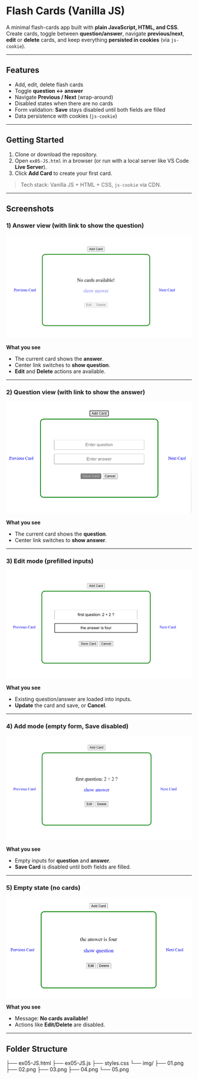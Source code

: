 # Flash Cards (Vanilla JS)

A minimal flash-cards app built with **plain JavaScript, HTML, and CSS**.  
Create cards, toggle between **question/answer**, navigate **previous/next**, **edit** or **delete** cards, and keep everything **persisted in cookies** (via `js-cookie`).

---

## Features
- Add, edit, delete flash cards
- Toggle **question ↔ answer**
- Navigate **Previous / Next** (wrap-around)
- Disabled states when there are no cards
- Form validation: **Save** stays disabled until both fields are filled
- Data persistence with cookies (`js-cookie`)

---

## Getting Started
1. Clone or download the repository.
2. Open `ex05-JS.html` in a browser (or run with a local server like VS Code **Live Server**).
3. Click **Add Card** to create your first card.

> Tech stack: Vanilla JS + HTML + CSS, `js-cookie` via CDN.

---

## Screenshots

### 1) Answer view (with link to show the question)
![Answer view](./img/05.png)

**What you see**
- The current card shows the **answer**.
- Center link switches to **show question**.
- **Edit** and **Delete** actions are available.

---

### 2) Question view (with link to show the answer)
![Question view](./img/04.png)

**What you see**
- The current card shows the **question**.
- Center link switches to **show answer**.

---

### 3) Edit mode (prefilled inputs)
![Edit mode – prefilled](./img/03.png)

**What you see**
- Existing question/answer are loaded into inputs.
- **Update** the card and save, or **Cancel**.

---

### 4) Add mode (empty form, Save disabled)
![Add mode – empty](./img/02.png)

**What you see**
- Empty inputs for **question** and **answer**.
- **Save Card** is disabled until both fields are filled.

---

### 5) Empty state (no cards)
![Empty state](./img/01.png)

**What you see**
- Message: **No cards available!**
- Actions like **Edit/Delete** are disabled.

---

## Folder Structure
  ├── ex05-JS.html
  ├── ex05-JS.js
  ├── styles.css
  └── img/
    ├── 01.png
    ├── 02.png
    ├── 03.png
    ├── 04.png
    └── 05.png
